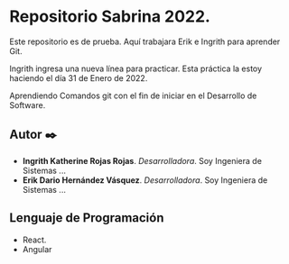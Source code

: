 # Repositorio Sabrina 2022.

Este repositorio es de prueba. Aquí trabajara Erik e Ingrith para aprender Git.

Ingrith ingresa una nueva línea para practicar. Esta práctica la estoy haciendo el día 31 de Enero de 2022.

Aprendiendo Comandos git con el fin de iniciar en el Desarrollo de Software.

## Autor ✒️

* **Ingrith Katherine Rojas Rojas**. *Desarrolladora*. Soy Ingeniera de Sistemas ...
* **Erik Dario Hernández Vásquez**. *Desarrolladora*. Soy Ingeniera de Sistemas ...

## Lenguaje de Programación
* React.
* Angular